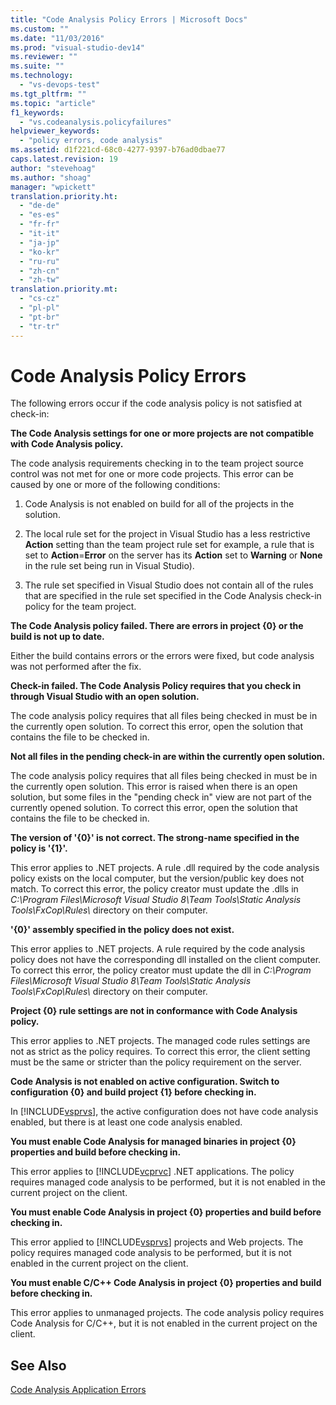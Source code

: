 ```yaml
---
title: "Code Analysis Policy Errors | Microsoft Docs"
ms.custom: ""
ms.date: "11/03/2016"
ms.prod: "visual-studio-dev14"
ms.reviewer: ""
ms.suite: ""
ms.technology: 
  - "vs-devops-test"
ms.tgt_pltfrm: ""
ms.topic: "article"
f1_keywords: 
  - "vs.codeanalysis.policyfailures"
helpviewer_keywords: 
  - "policy errors, code analysis"
ms.assetid: d1f221cd-68c0-4277-9397-b76ad0dbae77
caps.latest.revision: 19
author: "stevehoag"
ms.author: "shoag"
manager: "wpickett"
translation.priority.ht: 
  - "de-de"
  - "es-es"
  - "fr-fr"
  - "it-it"
  - "ja-jp"
  - "ko-kr"
  - "ru-ru"
  - "zh-cn"
  - "zh-tw"
translation.priority.mt: 
  - "cs-cz"
  - "pl-pl"
  - "pt-br"
  - "tr-tr"
---
```

# Code Analysis Policy Errors
The following errors occur if the code analysis policy is not satisfied at check-in:  
  
 **The Code Analysis settings for one or more projects are not compatible with Code Analysis policy.**  
  
 The code analysis requirements checking in to the team project source control was not met for one or more code projects. This error can be caused by one or more of the following conditions:  
  
1.  Code Analysis is not enabled on build for all of the projects in the solution.  
  
2.  The local rule set for the project in Visual Studio has a less restrictive **Action** setting than the team project rule set for example, a rule that is set to **Action**=**Error** on the server has its **Action** set to **Warning** or **None** in the rule set being run in Visual Studio).  
  
3.  The rule set specified in Visual Studio does not contain all of the rules that are specified in the rule set specified in the Code Analysis check-in policy for the team project.  
  
 **The Code Analysis policy failed. There are errors in project {0} or the build is not up to date.**  
  
 Either the build contains errors or the errors were fixed, but code analysis was not performed after the fix.  
  
 **Check-in failed. The Code Analysis Policy requires that you check in through Visual Studio with an open solution.**  
  
 The code analysis policy requires that all files being checked in must be in the currently open solution. To correct this error, open the solution that contains the file to be checked in.  
  
 **Not all files in the pending check-in are within the currently open solution.**  
  
 The code analysis policy requires that all files being checked in must be in the currently open solution. This error is raised when there is an open solution, but some files in the "pending check in" view are not part of the currently opened solution. To correct this error, open the solution that contains the file to be checked in.  
  
 **The version of '{0}' is not correct. The strong-name specified in the policy is '{1}'.**  
  
 This error applies to .NET projects. A rule .dll required by the code analysis policy exists on the local computer, but the version/public key does not match. To correct this error, the policy creator must update the .dlls in *C:\Program Files\Microsoft Visual Studio 8\Team Tools\Static Analysis Tools\FxCop\Rules\\* directory on their computer.  
  
 **'{0}' assembly specified in the policy does not exist.**  
  
 This error applies to .NET projects. A rule required by the code analysis policy does not have the corresponding dll installed on the client computer. To correct this error, the policy creator must update the dll in *C:\Program Files\Microsoft Visual Studio 8\Team Tools\Static Analysis Tools\FxCop\Rules\\* directory on their computer.  
  
 **Project {0} rule settings are not in conformance with Code Analysis policy.**  
  
 This error applies to .NET projects. The managed code rules settings are not as strict as the policy requires. To correct this error, the client setting must be the same or stricter than the policy requirement on the server.  
  
 **Code Analysis is not enabled on active configuration. Switch to configuration {0} and build project {1} before checking in.**  
  
 In [!INCLUDE[vsprvs](../code-quality/includes/vsprvs_md.md)], the active configuration does not have code analysis enabled, but there is at least one code analysis enabled.  
  
 **You must enable Code Analysis for managed binaries in project {0} properties and build before checking in.**  
  
 This error applies to [!INCLUDE[vcprvc](../code-quality/includes/vcprvc_md.md)] .NET applications. The policy requires managed code analysis to be performed, but it is not enabled in the current project on the client.  
  
 **You must enable Code Analysis in project {0} properties and build before checking in.**  
  
 This error applied to [!INCLUDE[vsprvs](../code-quality/includes/vsprvs_md.md)] projects and Web projects. The policy requires managed code analysis to be performed, but it is not enabled in the current project on the client.  
  
 **You must enable C/C++ Code Analysis in project {0} properties and build before checking in.**  
  
 This error applies to unmanaged projects. The code analysis policy requires Code Analysis for C/C++, but it is not enabled in the current project on the client.  
  
## See Also  
 [Code Analysis Application Errors](../code-quality/code-analysis-application-errors.md)